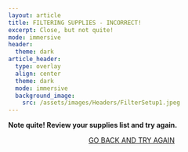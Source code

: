 ```yaml
---
layout: article
title: FILTERING SUPPLIES - INCORRECT!
excerpt: Close, but not quite!
mode: immersive
header:
  theme: dark
article_header:
  type: overlay
  align: center
  theme: dark
  mode: immersive
  background_image:
    src: /assets/images/Headers/FilterSetup1.jpeg
---
```


**Note quite! Review your supplies list and try again.**


<p align="center">
<a class="button button--outline-primary button--pill" href="FiltrationBackground">GO BACK AND TRY AGAIN</a></p>